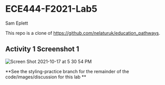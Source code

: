 # ECE444-F2021-Lab5

Sam Eplett

This repo is a clone of https://github.com/nelaturuk/education_pathways. 


## Activity 1 Screenshot 1

![Screen Shot 2021-10-17 at 5 30 54 PM](https://user-images.githubusercontent.com/73357575/137645663-454b39ba-f4b2-49b5-a971-805cf8ae33e6.png)

**See the styling-practice branch for the remainder of the code/images/discussion for this lab
**
